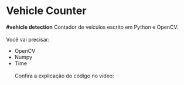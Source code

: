 # Vehicle Counter
**#vehicle detection**
Contador de veículos escrito em Python e OpenCV.
<br><br>
Você vai precisar:
- OpenCV
- Numpy
- Time
<br><br>
Confira a explicação do código no vídeo:<br>

